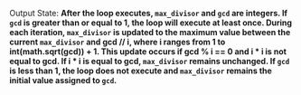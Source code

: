 Output State: **After the loop executes, `max_divisor` and `gcd` are integers. If `gcd` is greater than or equal to 1, the loop will execute at least once. During each iteration, `max_divisor` is updated to the maximum value between the current `max_divisor` and gcd // i, where i ranges from 1 to int(math.sqrt(gcd)) + 1. This update occurs if gcd % i == 0 and i * i is not equal to gcd. If i * i is equal to gcd, `max_divisor` remains unchanged. If `gcd` is less than 1, the loop does not execute and `max_divisor` remains the initial value assigned to `gcd`.**